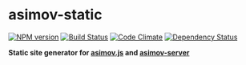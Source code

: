 asimov-static
================

[![NPM version](https://badge.fury.io/js/asimov-static.png)](http://badge.fury.io/js/asimov-static) [![Build Status](https://travis-ci.org/adamrenklint/asimov-static.png?branch=master)](https://travis-ci.org/adamrenklint/asimov-static) [![Code Climate](https://codeclimate.com/github/adamrenklint/asimov-static.png)](https://codeclimate.com/github/adamrenklint/asimov-static) [![Dependency Status](https://david-dm.org/adamrenklint/asimov-static.png?theme=shields.io)](https://david-dm.org/adamrenklint/asimov-static)

**Static site generator for [asimov.js](http://github.com/adamrenklint/asimov) and [asimov-server](http://github.com/adamrenklint/asimov-server)**
